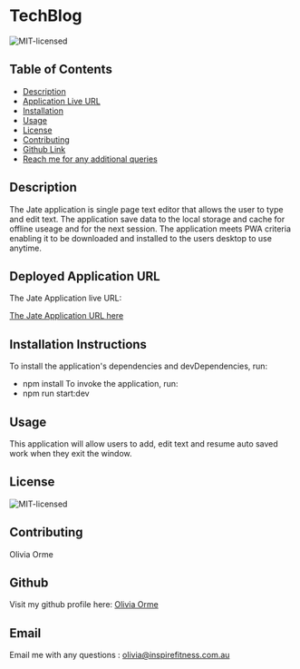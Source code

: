 # TechBlog
![MIT-licensed](https://img.shields.io/badge/license-MIT-red)

## Table of Contents
* [Description](#description)
* [Application Live URL](#Deployed-Application-URL)
* [Installation](#installation-instructions)
* [Usage](#usage)
* [License](#license)
* [Contributing](#contributing)
* [Github Link](#github)
* [Reach me for any additional queries](#email)

## Description
The Jate application is single page text editor that allows the user to type and edit text.
The application save data to the local storage and cache for offline useage and for the next session.
The application meets PWA criteria enabling it to be downloaded and installed to the users desktop to use anytime.

## Deployed Application URL
The Jate Application live URL:

[The Jate Application URL here](https://gentle-caverns-37156.herokuapp.com/)

## Installation Instructions
To install the application's dependencies and devDependencies, run:
* npm install
To invoke the application, run:
* npm run start:dev

## Usage
 This application will allow users to add, edit text and resume auto saved work when they exit the window.

## License
![MIT-licensed](https://img.shields.io/badge/license-MIT-red)

## Contributing
Olivia Orme


## Github
Visit my github profile here: [Olivia Orme](https://github.com/inspirewh)

## Email
Email me with any questions : olivia@inspirefitness.com.au
